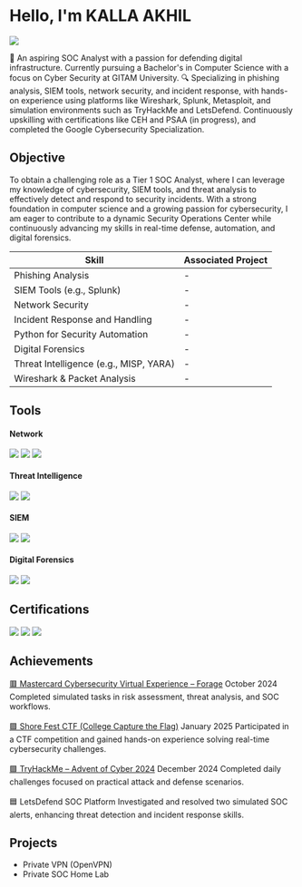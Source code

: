 # Hello, I'm KALLA AKHIL
<a href="www.linkedin.com/in/kalla-akhil"><img src="https://img.shields.io/badge/-LinkedIn-0072b1?&style=for-the-badge&logo=linkedin&logoColor=white" /></a>

👋 An aspiring SOC Analyst with a passion for defending digital infrastructure. Currently pursuing a Bachelor's in Computer Science with a focus on Cyber Security at GITAM University.
🔍 Specializing in phishing analysis, SIEM tools, network security, and incident response, with hands-on experience using platforms like Wireshark, Splunk, Metasploit, and simulation environments such as TryHackMe and LetsDefend. Continuously upskilling with certifications like CEH and PSAA (in progress), and completed the Google Cybersecurity Specialization.

## Objective
To obtain a challenging role as a Tier 1 SOC Analyst, where I can leverage my knowledge of cybersecurity, SIEM tools, and threat analysis to effectively detect and respond to security incidents. With a strong foundation in computer science and a growing passion for cybersecurity, I am eager to contribute to a dynamic Security Operations Center while continuously advancing my skills in real-time defense, automation, and digital forensics.

| Skill                                  | Associated Project |
| -------------------------------------- | ------------------ |
| Phishing Analysis                      | -                  |
| SIEM Tools (e.g., Splunk)              | -                  |
| Network Security                       | -                  |
| Incident Response and Handling         | -                  |
| Python for Security Automation         | -                  |
| Digital Forensics                      | -                  |
| Threat Intelligence (e.g., MISP, YARA) | -                  |
| Wireshark & Packet Analysis            | -                  |


## Tools
#### Network
<div>
  <img src="https://img.shields.io/badge/-Tcpdump-005571?&style=for-the-badge&logo=gnu&logoColor=white" /> 
  <img src="https://img.shields.io/badge/-Wireshark-1679A7?&style=for-the-badge&logo=Wireshark&logoColor=white" /> 
  <img src="https://img.shields.io/badge/-Snort-EF3B2D?&style=for-the-badge&logo=Snort&logoColor=white" />
</div>

#### Threat Intelligence
<div>
  <img src="https://img.shields.io/badge/-YARA-282C34?&style=for-the-badge&logo=Yara&logoColor=white" /> 
  <img src="https://img.shields.io/badge/-MISP-5E5E5E?&style=for-the-badge&logo=MISP&logoColor=white" />
</div>

#### SIEM
<div>
  <img src="https://img.shields.io/badge/-Splunk-000000?&style=for-the-badge&logo=Splunk&logoColor=white" /> 
  <img src="https://img.shields.io/badge/-Elastic_Stack-005571?&style=for-the-badge&logo=Elastic&logoColor=white" /> 
</div>

#### Digital Forensics
<div>
  <img src="https://img.shields.io/badge/-FTK_Imager-003366?&style=for-the-badge&logoColor=white" /> 
  <img src="https://img.shields.io/badge/-Volatility-008080?&style=for-the-badge&logoColor=white" />
</div>

## Certifications
<div>
  <img src="https://img.shields.io/badge/-Google_Cybersecurity_Specialization-4285F4?&style=for-the-badge&logo=Google&logoColor=white" /> 
  <img src="https://img.shields.io/badge/-Certified_Ethical_Hacker_(CEH)_–_EC_Council_(In_Progress)-A10000?&style=for-the-badge&logo=EC%20Council&logoColor=white" /> 
  <img src="https://img.shields.io/badge/-Practical_SOC_Analyst_Associate_(PSAA)_–_TCM_Security_(In_Progress)-FF9900?&style=for-the-badge&logoColor=white" /> 
</div>

## Achievements
<a href="https://drive.google.com/file/d/1-E2wI5wcS9vquFrgh13m8KiG_FHDer6X/view?usp=sharing">🟥 Mastercard Cybersecurity Virtual Experience – Forage</a>
October 2024
Completed simulated tasks in risk assessment, threat analysis, and SOC workflows.
<br>
<br>
<a href="https://drive.google.com/file/d/1g5e_s79TihZnnNzcudjm8CEj3X0XbpvL/view?usp=sharing">🟪 Shore Fest CTF (College Capture the Flag)</a>
January 2025
Participated in a CTF competition and gained hands-on experience solving real-time cybersecurity challenges.
<br>
<br>
<a href="https://drive.google.com/file/d/1zkkaw-w-tEx_CLebi4o6szW-weGl8ezy/view?usp=sharing">🟩 TryHackMe – Advent of Cyber 2024</a>
December 2024
Completed daily challenges focused on practical attack and defense scenarios.
<br>
<br>
🟦 LetsDefend SOC Platform
Investigated and resolved two simulated SOC alerts, enhancing threat detection and incident response skills.

## Projects
- Private VPN (OpenVPN)
- Private SOC Home Lab
